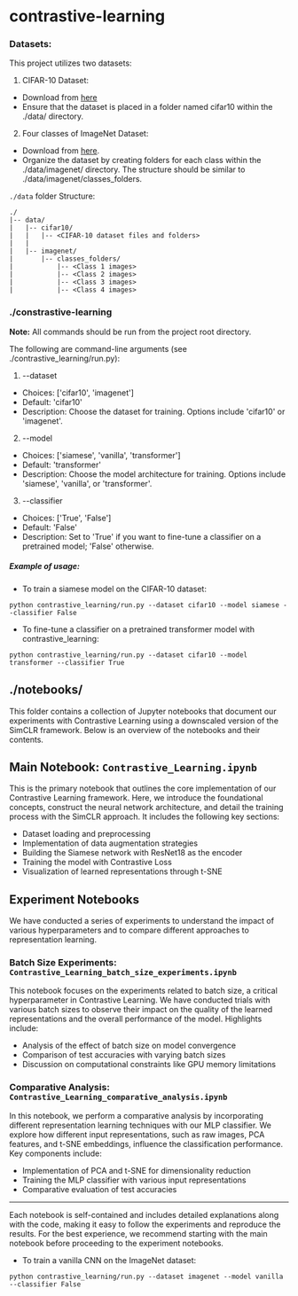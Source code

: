 # contrastive-learning

### Datasets:

This project utilizes two datasets:

1. CIFAR-10 Dataset:

- Download from [here](https://www.cs.toronto.edu/~kriz/cifar.html)
- Ensure that the dataset is placed in a folder named cifar10 within the ./data/ directory.


2. Four classes of ImageNet Dataset:

- Download from [here](https://www.kaggle.com/c/imagenet-object-localization-challenge/data).
- Organize the dataset by creating folders for each class within the ./data/imagenet/ directory. The structure should be similar to ./data/imagenet/classes_folders.

`./data` folder Structure:

```
./
|-- data/
|   |-- cifar10/
|   |   |-- <CIFAR-10 dataset files and folders>
|   |
|   |-- imagenet/
|       |-- classes_folders/
|           |-- <Class 1 images>
|           |-- <Class 2 images>
|           |-- <Class 3 images>
|           |-- <Class 4 images>
```

### ./constrastive-learning

**Note:** All commands should be run from the project root directory.

The following are command-line arguments (see ./contrastive_learning/run.py):
1. --dataset

- Choices: ['cifar10', 'imagenet']
- Default: 'cifar10'
- Description: Choose the dataset for training. Options include 'cifar10' or 'imagenet'.

2. --model

- Choices: ['siamese', 'vanilla', 'transformer']
- Default: 'transformer'
- Description: Choose the model architecture for training. Options include 'siamese', 'vanilla', or 'transformer'.

3. --classifier

- Choices: ['True', 'False']
- Default: 'False'
- Description: Set to 'True' if you want to fine-tune a classifier on a pretrained model; 'False' otherwise.

##### Example of usage:

- To train a siamese model on the CIFAR-10 dataset:
```
python contrastive_learning/run.py --dataset cifar10 --model siamese --classifier False
```

- To fine-tune a classifier on a pretrained transformer model with contrastive_learning:
```
python contrastive_learning/run.py --dataset cifar10 --model transformer --classifier True
```

## ./notebooks/

This folder contains a collection of Jupyter notebooks that document our experiments with Contrastive Learning using a downscaled version of the SimCLR framework. Below is an overview of the notebooks and their contents.

## Main Notebook: `Contrastive_Learning.ipynb`

This is the primary notebook that outlines the core implementation of our Contrastive Learning framework. Here, we introduce the foundational concepts, construct the neural network architecture, and detail the training process with the SimCLR approach. It includes the following key sections:

- Dataset loading and preprocessing
- Implementation of data augmentation strategies
- Building the Siamese network with ResNet18 as the encoder
- Training the model with Contrastive Loss
- Visualization of learned representations through t-SNE

## Experiment Notebooks

We have conducted a series of experiments to understand the impact of various hyperparameters and to compare different approaches to representation learning.

### Batch Size Experiments: `Contrastive_Learning_batch_size_experiments.ipynb`

This notebook focuses on the experiments related to batch size, a critical hyperparameter in Contrastive Learning. We have conducted trials with various batch sizes to observe their impact on the quality of the learned representations and the overall performance of the model. Highlights include:

- Analysis of the effect of batch size on model convergence
- Comparison of test accuracies with varying batch sizes
- Discussion on computational constraints like GPU memory limitations

### Comparative Analysis: `Contrastive_Learning_comparative_analysis.ipynb`

In this notebook, we perform a comparative analysis by incorporating different representation learning techniques with our MLP classifier. We explore how different input representations, such as raw images, PCA features, and t-SNE embeddings, influence the classification performance. Key components include:

- Implementation of PCA and t-SNE for dimensionality reduction
- Training the MLP classifier with various input representations
- Comparative evaluation of test accuracies

---

Each notebook is self-contained and includes detailed explanations along with the code, making it easy to follow the experiments and reproduce the results. For the best experience, we recommend starting with the main notebook before proceeding to the experiment notebooks.


- To train a vanilla CNN on the ImageNet dataset:
```
python contrastive_learning/run.py --dataset imagenet --model vanilla --classifier False
```

